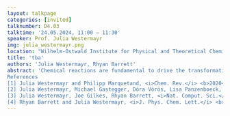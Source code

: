 ```yaml
---
layout: talkpage
categories: [invited]
talknumber: D4.03
talktime: '24.05.2024, 11:00 – 11:30'
speaker: Prof. Julia Westermayr
img: julia_westermayr.png
location: "Wilhelm-Ostwald Institute for Physical and Theoretical Chemistry, Faculty of Chemistry and Mineralogy, Leipzig University, Johannisallee 29, 04103 Leipzig, Germany<br><br> Center for Scalable Data Analytics and Artificial Intelligence (ScaDS.AI), Dresden/Leipzig, Humboldtstraße 25, 04105 Leipzig, Germany"
title: 'tba'
authors: 'Julia Westermayr, Rhyan Barrett'
abstract: 'Chemical reactions are fundamental to drive the transformation of matter and are pivotal across diverse domains like medicine, materials science, and energy generation. In this talk, we will explore the potential of machine learning algorithms to explore the discovery of chemical reactions in their ground and excited states. Specifically, we will illustrate the proficiency of deep neural networks in accelerating the prediction of excited-state properties, thereby enhancing our understanding of the photochemical processes [1,2,3]. Additionally, we will showcase the efficiency of reinforcement learning in expediting exploration through the vast expanse of chemical (structure) space [4].<br><br>
References
[1] Julia Westermayr and Philipp Marquetand, <i>Chem. Rev.</i> <b>2020<b>, 121 (16), 9873-9926.
[2] Julia Westermayr, Michael Gastegger, Dóra Vörös, Lisa Panzenboeck, Florian Joerg, Leticia González, and Philipp Marquetand, <i>Nat. Chem.</i> <b>2022</b>, 14 (8), 914-919.
[3] Julia Westermayr, Joe Gilkes, Rhyan Barrett, <i>Nat. Comput. Sci.</i> <b>2023</b>, 3 (2), 139-148.
[4] Rhyan Barrett and Julia Westermayr, <i>J. Phys. Chem. Lett.</i> <b>2024</b>, 15, 349-356.'
---
```

